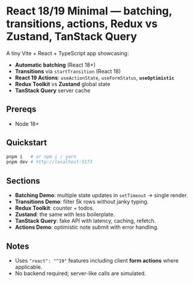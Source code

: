 # React 18/19 Minimal — batching, transitions, actions, Redux vs Zustand, TanStack Query

A tiny Vite + React + TypeScript app showcasing:
- **Automatic batching** (React 18+)
- **Transitions** via `startTransition` (React 18)
- **React 19 Actions**: `useActionState`, `useFormStatus`, **`useOptimistic`**
- **Redux Toolkit** vs **Zustand** global state
- **TanStack Query** server cache

## Prereqs
- Node 18+

## Quickstart
```bash
pnpm i   # or npm i / yarn
pnpm dev # http://localhost:5173
```

## Sections
- **Batching Demo**: multiple state updates in `setTimeout` → single render.
- **Transitions Demo**: filter 5k rows without janky typing.
- **Redux Toolkit**: counter + todos.
- **Zustand**: the same with less boilerplate.
- **TanStack Query**: fake API with latency, caching, refetch.
- **Actions Demo**: optimistic note submit with error handling.

## Notes
- Uses `"react": "^19"` features including client **form actions** where applicable.
- No backend required; server-like calls are simulated.